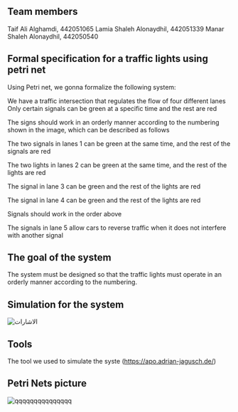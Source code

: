 ## Team members
Taif Ali Alghamdi, 442051065
Lamia Shaleh Alonaydhil, 442051339
Manar Shaleh Alonaydhil, 442050540

## Formal specification for a traffic lights using petri net
Using Petri net, we gonna formalize the following system:

We have a traffic intersection that regulates the flow of four different lanes
Only certain signals can be green at a specific time and the rest are red

The signs should work in an orderly manner according to the numbering shown in the image, which can be described as follows

The two signals in lanes 1 can be green at the same time, and the rest of the signals are red

The two lights in lanes 2 can be green at the same time, and the rest of the lights are red

The signal in lane 3 can be green and the rest of the lights are red

The signal in lane 4 can be green and the rest of the lights are red

Signals should work in the order above

The signals in lane 5 allow cars to reverse traffic when it does not interfere with another signal

## The goal of the system
The system must be designed so that the traffic lights must operate in an orderly manner according to the numbering.

## Simulation for the system

![الاشارات](https://user-images.githubusercontent.com/98769412/201525590-2be0541c-3d2b-46b4-a5a5-f9c9c4dfe00a.png)


## Tools

The tool we used to simulate the syste
(https://apo.adrian-jagusch.de/)






##  Petri Nets picture

![qqqqqqqqqqqqqqq](https://user-images.githubusercontent.com/98769412/201526379-e8561116-75ae-4349-8475-9011ccd3b844.png)
